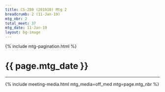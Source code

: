 ```yaml
---
title: CS-280 (201910) Mtg 2
breadcrumb: 2 (11-Jan-19)
mtg_nbr: 2
total_meet: 37
mtg_date: 11-Jan-19
layout: bg-image
---
```

{% include mtg-pagination.html %}
<h1 class="text-center">{{ page.mtg_date }}</h1>
<hr />
{% include meeting-media.html mtg_media=off_med mtg=page.mtg_nbr %}
